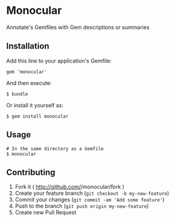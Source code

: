 # Monocular

Annotate's Gemfiles with Gem descriptions or summaries

## Installation

Add this line to your application's Gemfile:

    gem 'monocular'

And then execute:

    $ bundle

Or install it yourself as:

    $ gem install monocular

## Usage

    # In the same directory as a Gemfile
    $ monocular

## Contributing

1. Fork it ( http://github.com/<my-github-username>/monocular/fork )
2. Create your feature branch (`git checkout -b my-new-feature`)
3. Commit your changes (`git commit -am 'Add some feature'`)
4. Push to the branch (`git push origin my-new-feature`)
5. Create new Pull Request
